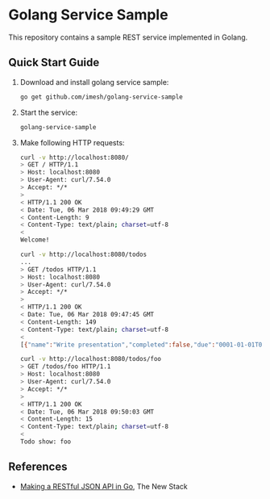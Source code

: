 # Golang Service Sample

This repository contains a sample REST service implemented in Golang.

## Quick Start Guide

1. Download and install golang service sample:

   ```bash
   go get github.com/imesh/golang-service-sample
   ```

2. Start the service:

   ```bash
   golang-service-sample
   ```

3. Make following HTTP requests:

   ```bash
   curl -v http://localhost:8080/
   > GET / HTTP/1.1
   > Host: localhost:8080
   > User-Agent: curl/7.54.0
   > Accept: */*
   >
   < HTTP/1.1 200 OK
   < Date: Tue, 06 Mar 2018 09:49:29 GMT
   < Content-Length: 9
   < Content-Type: text/plain; charset=utf-8
   <
   Welcome!
   ```

   ```bash
   curl -v http://localhost:8080/todos
   ...
   > GET /todos HTTP/1.1
   > Host: localhost:8080
   > User-Agent: curl/7.54.0
   > Accept: */*
   >
   < HTTP/1.1 200 OK
   < Date: Tue, 06 Mar 2018 09:47:45 GMT
   < Content-Length: 149
   < Content-Type: text/plain; charset=utf-8
   <
   [{"name":"Write presentation","completed":false,"due":"0001-01-01T00:00:00Z"},{"name":"Host meetup","completed":false,"due":"0001-01-01T00:00:00Z"}]
   ```

   ```bash
   curl -v http://localhost:8080/todos/foo
   > GET /todos/foo HTTP/1.1
   > Host: localhost:8080
   > User-Agent: curl/7.54.0
   > Accept: */*
   >
   < HTTP/1.1 200 OK
   < Date: Tue, 06 Mar 2018 09:50:03 GMT
   < Content-Length: 15
   < Content-Type: text/plain; charset=utf-8
   <
   Todo show: foo
   ```

## References

- [Making a RESTful JSON API in Go](https://thenewstack.io/make-a-restful-json-api-go/), The New Stack
